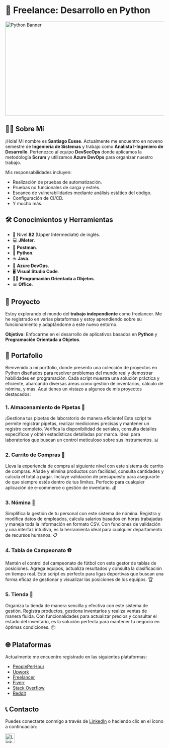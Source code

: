 # 🎯 Freelance: Desarrollo en Python
<img src="https://raspberry-valley.azurewebsites.net/img/Python-01.jpg" alt="Python Banner" width="600"
height= "300">

## 🙋‍♂️ Sobre Mí
¡Hola! Mi nombre es **Santiago Eusse**. Actualmente me encuentro en noveno semestre de **Ingeniería de Sistemas** y trabajo como **Analista I-Ingeniero de Desarrollo**. Pertenezco al equipo **DevSecOps** donde aplicamos la metodología **Scrum** y utilizamos **Azure DevOps** para organizar nuestro trabajo.

Mis responsabilidades incluyen:
- Realización de pruebas de automatización.
- Pruebas no funcionales de carga y estrés.
- Escaneo de vulnerabilidades mediante análisis estático del código.
- Configuración de CI/CD.
- Y mucho más.

## 🛠️ Conocimientos y Herramientas
- 🙋‍ Nivel **B2** (Upper Intermediate) de inglés.
- 💻 **JMeter**.
- 🧪 **Postman**.
- 🐍 **Python**.
- ☕ **Java**.
- 🚀 **Azure DevOps**.
- 🖥️ **Visual Studio Code**.
- 🧑‍💻 **Programación Orientada a Objetos**.
- 📊 **Office**.

## 🚀 Proyecto
Estoy explorando el mundo del **trabajo independiente** como freelancer. Me he registrado en varias plataformas y estoy aprendiendo sobre su funcionamiento y adaptándome a este nuevo entorno.

**Objetivo**: Enfocarme en el desarrollo de aplicativos basados en **Python** y **Programación Orientada a Objetos**.

## 💼 Portafolio
Bienvenido a mi portfolio, donde presento una colección de proyectos en Python diseñados para resolver problemas del mundo real y demostrar habilidades en programación. Cada script muestra una solución práctica y eficiente, abarcando diversas áreas como gestión de inventarios, cálculo de nómina, y más. Aquí tienes un vistazo a algunos de mis proyectos destacados:

### 1. **Almacenamiento de Pipetas 🧪**
   ¡Gestiona tus pipetas de laboratorio de manera eficiente! Este script te permite registrar pipetas, realizar mediciones precisas y mantener un registro completo. Verifica la disponibilidad de seriales, consulta detalles específicos y obtén estadísticas detalladas por marca. Ideal para laboratorios que buscan un control meticuloso sobre sus instrumentos. 📊

### 2. **Carrito de Compras 🛒**
   Lleva la experiencia de compra al siguiente nivel con este sistema de carrito de compras. Añade y elimina productos con facilidad, consulta cantidades y calcula el total a pagar. Incluye validación de presupuesto para asegurarte de que siempre estés dentro de tus límites. Perfecto para cualquier aplicación de e-commerce o gestión de inventario. 💰

### 3. **Nómina 💼**
   Simplifica la gestión de tu personal con este sistema de nómina. Registra y modifica datos de empleados, calcula salarios basados en horas trabajadas y maneja toda la información en formato CSV. Con funciones de validación y una interfaz intuitiva, es la herramienta ideal para cualquier departamento de recursos humanos. 📋

### 4. **Tabla de Campeonato ⚽**
   Mantén el control del campeonato de fútbol con este gestor de tablas de posiciones. Agrega equipos, actualiza resultados y consulta la clasificación en tiempo real. Este script es perfecto para ligas deportivas que buscan una forma eficaz de gestionar y visualizar las posiciones de los equipos. 🏆

### 5. **Tienda 🏬**
   Organiza tu tienda de manera sencilla y efectiva con este sistema de gestión. Registra productos, gestiona inventarios y realiza ventas de manera fluida. Con funcionalidades para actualizar precios y consultar el estado del inventario, es la solución perfecta para mantener tu negocio en óptimas condiciones. 📦


## 🌐 Plataformas
Actualmente me encuentro registrado en las siguientes plataformas:
- [PeoplePerHour](https://www.peopleperhour.com/freelancer/santiago-eusse-development-engineer-zzwamaxw)
- [Upwork](https://www.upwork.com/freelancers/~018af8fef3a1a14c71)
- [Freelancer](https://www.freelancer.com/u/Eusse701sg)
- [Fiverr](https://www.fiverr.com/eusse_sg?public_mode=true)
- [Stack Overflow](https://stackoverflow.com/users/26733656/santiago-eusse)
- [Reddit](https://www.reddit.com/user/One_Election1434/)

## 📞 Contacto
Puedes conectarte conmigo a través de [LinkedIn](https://co.linkedin.com/in/santiago-eusse-gil-638b83220?trk=people-guest_people_search-card) o haciendo clic en el ícono a continuación:

<a href="https://co.linkedin.com/in/santiago-eusse-gil-638b83220?trk=people-guest_people_search-card" target="_blank">
  <img src="https://cdn-icons-png.flaticon.com/512/174/174857.png" alt="LinkedIn" width="30" height="30" style="vertical-align:middle; margin-right:10px;">
</a>

